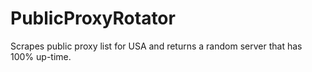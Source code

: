 # PublicProxyRotator
Scrapes public proxy list for USA and returns a random server that has 100% up-time.
